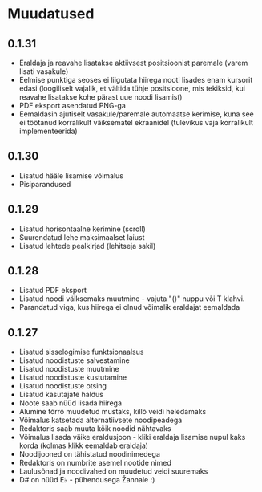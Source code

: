 # Muudatused

## 0.1.31
- Eraldaja ja reavahe lisatakse aktiivsest positsioonist paremale (varem lisati vasakule)
- Eelmise punktiga seoses ei liigutata hiirega nooti lisades enam kursorit edasi (loogiliselt vajalik, et vältida tühje positsioone, mis tekiksid, kui reavahe lisatakse kohe pärast uue noodi lisamist)
- PDF eksport asendatud PNG-ga 
- Eemaldasin ajutiselt vasakule/paremale automaatse kerimise, kuna see ei töötanud korralikult väiksematel ekraanidel (tulevikus vaja korralikult implementeerida)

## 0.1.30
- Lisatud hääle lisamise võimalus
- Pisiparandused

## 0.1.29
- Lisatud horisontaalne kerimine (scroll)
- Suurendatud lehe maksimaalset laiust
- Lisatud lehtede pealkirjad (lehitseja sakil)

## 0.1.28
- Lisatud PDF eksport
- Lisatud noodi väiksemaks muutmine - vajuta "()" nuppu või T klahvi.
- Parandatud viga, kus hiirega ei olnud võimalik eraldajat eemaldada

## 0.1.27
- Lisatud sisselogimise funktsionaalsus
- Lisatud noodistuste salvestamine
- Lisatud noodistuste muutmine
- Lisatud noodistuste kustutamine
- Lisatud noodistuste otsing
- Lisatud kasutajate haldus
- Noote saab nüüd lisada hiirega
- Alumine tõrrõ muudetud mustaks, killõ veidi heledamaks
- Võimalus katsetada alternatiivsete noodipeadega
- Redaktoris saab muuta kõik noodid nähtavaks
- Võimalus lisada väike eraldusjoon - kliki eraldaja lisamise nupul kaks korda (kolmas klikk eemaldab eraldaja)
- Noodijooned on tähistatud noodinimedega
- Redaktoris on numbrite asemel nootide nimed
- Laulusõnad ja noodivahed on muudetud veidi suuremaks
- D# on nüüd E♭ - pühendusega Žannale :)